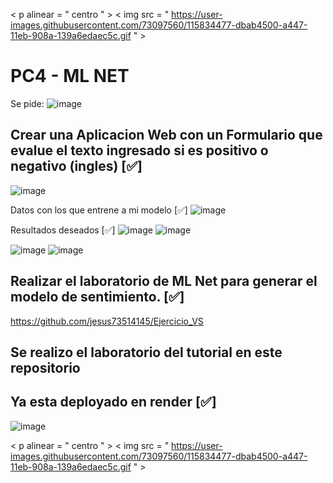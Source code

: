 < p  alinear = " centro " >
  < img  src = " https://user-images.githubusercontent.com/73097560/115834477-dbab4500-a447-11eb-908a-139a6edaec5c.gif " >
</p> 

# PC4 - ML NET
Se pide:
![image](https://github.com/jesus73514145/Ejercicio_06112023/assets/114105503/94db1040-9bd7-4df4-8894-47a7a7601f84)

## Crear una Aplicacion Web con un Formulario que evalue el texto ingresado si es positivo o negativo (ingles)  [✅]
![image](https://github.com/jesus73514145/Ejercicio_06112023/assets/114105503/0f956393-930f-4249-a9a1-02f97abe83df)

Datos con los que entrene a mi modelo  [✅]
![image](https://github.com/jesus73514145/Ejercicio_06112023/assets/114105503/1ea411ca-f9f5-4768-8de3-c52cccd603f3)

Resultados deseados  [✅]
![image](https://github.com/jesus73514145/Ejercicio_06112023/assets/114105503/327a2d8b-5018-4211-8d83-51d4c9d3a937)
![image](https://github.com/jesus73514145/Ejercicio_06112023/assets/114105503/ee2cd3cd-19a9-4b90-8bd8-d66c103ffee4)

![image](https://github.com/jesus73514145/Ejercicio_06112023/assets/114105503/6dfd5808-32db-4ab7-b670-e6db983a7572)
![image](https://github.com/jesus73514145/Ejercicio_06112023/assets/114105503/f393fd96-8051-4f45-a0a8-6f4cf63d7cc6)

## Realizar el laboratorio de ML Net para generar el modelo de sentimiento.  [✅]
https://github.com/jesus73514145/Ejercicio_VS

## Se realizo el laboratorio del tutorial en este repositorio

## Ya esta deployado en render [✅]
![image](https://github.com/jesus73514145/Ejercicio_06112023/assets/114105503/5b624ab1-5614-4188-9243-10ce8e386595)



< p  alinear = " centro " >
  < img  src = " https://user-images.githubusercontent.com/73097560/115834477-dbab4500-a447-11eb-908a-139a6edaec5c.gif " >
</p> 
